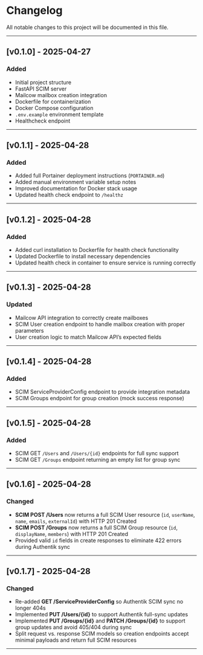 # Changelog

All notable changes to this project will be documented in this file.

---

## [v0.1.0] - 2025-04-27

### Added
- Initial project structure
- FastAPI SCIM server
- Mailcow mailbox creation integration
- Dockerfile for containerization
- Docker Compose configuration
- `.env.example` environment template
- Healthcheck endpoint

---

## [v0.1.1] - 2025-04-28

### Added
- Added full Portainer deployment instructions (`PORTAINER.md`)
- Added manual environment variable setup notes
- Improved documentation for Docker stack usage
- Updated health check endpoint to `/healthz`

---

## [v0.1.2] - 2025-04-28

### Added
- Added curl installation to Dockerfile for health check functionality
- Updated Dockerfile to install necessary dependencies
- Updated health check in container to ensure service is running correctly

---

## [v0.1.3] - 2025-04-28

### Updated
- Mailcow API integration to correctly create mailboxes
- SCIM User creation endpoint to handle mailbox creation with proper parameters
- User creation logic to match Mailcow API’s expected fields

---

## [v0.1.4] - 2025-04-28

### Added
- SCIM ServiceProviderConfig endpoint to provide integration metadata
- SCIM Groups endpoint for group creation (mock success response)

---

## [v0.1.5] - 2025-04-28

### Added
- SCIM GET `/Users` and `/Users/{id}` endpoints for full sync support
- SCIM GET `/Groups` endpoint returning an empty list for group sync

---

## [v0.1.6] - 2025-04-28

### Changed
- **SCIM POST /Users** now returns a full SCIM User resource (`id`, `userName`, `name`, `emails`, `externalId`) with HTTP 201 Created
- **SCIM POST /Groups** now returns a full SCIM Group resource (`id`, `displayName`, `members`) with HTTP 201 Created
- Provided valid `id` fields in create responses to eliminate 422 errors during Authentik sync

---

## [v0.1.7] - 2025-04-28

### Changed
- Re-added **GET /ServiceProviderConfig** so Authentik SCIM sync no longer 404s
- Implemented **PUT /Users/{id}** to support Authentik full-sync updates
- Implemented **PUT /Groups/{id}** and **PATCH /Groups/{id}** to support group updates and avoid 405/404 during sync
- Split request vs. response SCIM models so creation endpoints accept minimal payloads and return full SCIM resources

---